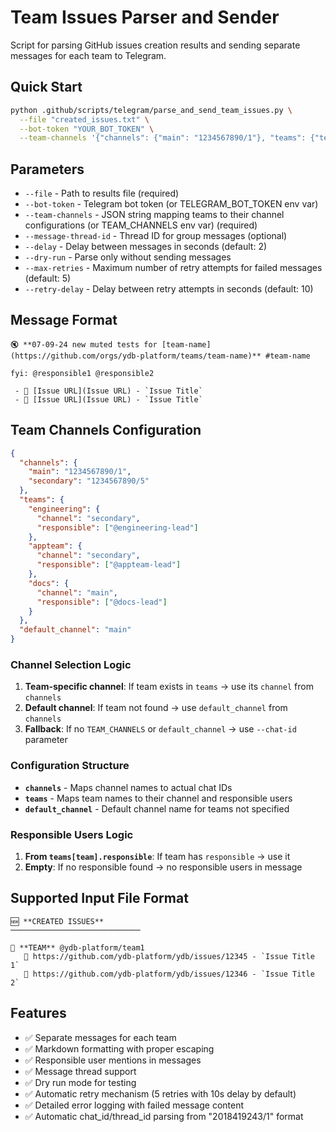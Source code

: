 # Team Issues Parser and Sender

Script for parsing GitHub issues creation results and sending separate messages for each team to Telegram.

## Quick Start

```bash
python .github/scripts/telegram/parse_and_send_team_issues.py \
  --file "created_issues.txt" \
  --bot-token "YOUR_BOT_TOKEN" \
  --team-channels '{"channels": {"main": "1234567890/1"}, "teams": {"team1": {"channel": "main", "responsible": ["@lead1"]}}, "default_channel": "main"}'
```

## Parameters

- `--file` - Path to results file (required)
- `--bot-token` - Telegram bot token (or TELEGRAM_BOT_TOKEN env var)
- `--team-channels` - JSON string mapping teams to their channel configurations (or TEAM_CHANNELS env var) (required)
- `--message-thread-id` - Thread ID for group messages (optional)
- `--delay` - Delay between messages in seconds (default: 2)
- `--dry-run` - Parse only without sending messages
- `--max-retries` - Maximum number of retry attempts for failed messages (default: 5)
- `--retry-delay` - Delay between retry attempts in seconds (default: 10)

## Message Format

```
🔇 **07-09-24 new muted tests for [team-name](https://github.com/orgs/ydb-platform/teams/team-name)** #team-name

fyi: @responsible1 @responsible2

 - 🎯 [Issue URL](Issue URL) - `Issue Title`
 - 🎯 [Issue URL](Issue URL) - `Issue Title`

```

## Team Channels Configuration

```json
{
  "channels": {
    "main": "1234567890/1",
    "secondary": "1234567890/5"
  },
  "teams": {
    "engineering": {
      "channel": "secondary",
      "responsible": ["@engineering-lead"]
    },
    "appteam": {
      "channel": "secondary",
      "responsible": ["@appteam-lead"]
    },
    "docs": {
      "channel": "main",
      "responsible": ["@docs-lead"]
    }
  },
  "default_channel": "main"
}
```

### Channel Selection Logic

1. **Team-specific channel**: If team exists in `teams` → use its `channel` from `channels`
2. **Default channel**: If team not found → use `default_channel` from `channels`
3. **Fallback**: If no `TEAM_CHANNELS` or `default_channel` → use `--chat-id` parameter

### Configuration Structure

- **`channels`** - Maps channel names to actual chat IDs
- **`teams`** - Maps team names to their channel and responsible users
- **`default_channel`** - Default channel name for teams not specified

### Responsible Users Logic

1. **From `teams[team].responsible`**: If team has `responsible` → use it
2. **Empty**: If no responsible found → no responsible users in message

## Supported Input File Format

```
🆕 **CREATED ISSUES**
─────────────────────────────

👥 **TEAM** @ydb-platform/team1
   🎯 https://github.com/ydb-platform/ydb/issues/12345 - `Issue Title 1`
   🎯 https://github.com/ydb-platform/ydb/issues/12346 - `Issue Title 2`
```

## Features

- ✅ Separate messages for each team
- ✅ Markdown formatting with proper escaping
- ✅ Responsible user mentions in messages
- ✅ Message thread support
- ✅ Dry run mode for testing
- ✅ Automatic retry mechanism (5 retries with 10s delay by default)
- ✅ Detailed error logging with failed message content
- ✅ Automatic chat_id/thread_id parsing from "2018419243/1" format